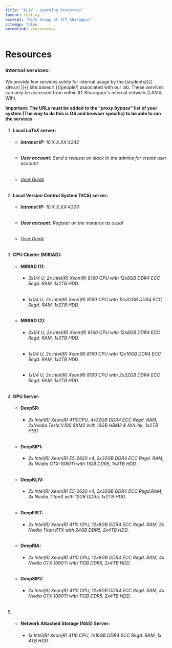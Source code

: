 ```yaml
---
title: "KLIV - Learning Resources"
layout: textlay
excerpt: "KLIV Group at IIT Kharagpur"
sitemap: false
permalink: /resources/
---
```


# Resources

### Internal services:

We provide few services solely for internal usage by the [students]({{ site.url }}{{ site.baseurl }}/people/) associated with our lab. These services can only be accessed from within IIT Kharagpur's internal network (LAN & Wifi). 

**Important: The URLs must be added to the "*proxy bypass*" list of your system (The way to do this is OS and browser specific) to be able to run the services.**

1. #### Local *LaTeX* server:
	* ###### **Intranet IP:** 10.X.X.XX:4242
	* ###### **User account:** Send a request on slack to the admins for create user account
	* ###### [User Guide](https://www.overleaf.com/learn/latex/LaTeX_video_tutorial_for_beginners_(video_1)/)

2. #### Local Version Control System (VCS) server:
	* ###### **Intranet IP:** 10.X.X.XX:4300 
	* ###### **User account:** Register on the instance as usual
	* ###### [User Guide](https://docs.gitlab.com/ee/ssh/)

3. #### CPU Cluster (MIRIAD):
   * #### MIRIAD (1):
       * ###### 3x1/4 U, 2x Intel(R) Xeon(R) 8160 CPU with 12x8GB DDR4 ECC Regd. RAM, 1x2TB HDD.
       * ###### 1x1/4 U, 2x Intel(R) Xeon(R) 8160 CPU with 12x32GB DDR4 ECC Regd. RAM, 1x2TB HDD.
   
   * #### MIRIAD (2):
       * ###### 2x1/4 U, 2x Intel(R) Xeon(R) 8160 CPU with 12x8GB DDR4 ECC Regd. RAM, 1x2TB HDD.
       * ###### 1x1/4 U, 2x Intel(R) Xeon(R) 8160 CPU with 12x16GB DDR4 ECC Regd. RAM, 1x2TB HDD. 
       * ###### 1x1/4 U, 2x Intel(R) Xeon(R) 8160 CPU with 2x32GB DDR4 ECC Regd. RAM, 1x2TB HDD.
    
4. #### GPU Server:
   * #### DeepSR:
       * ###### 2x Intel(R) Xeon(R) 4110CPU, 4x32GB DDR4 ECC Regd. RAM, 2xNvidia Tesla V100 SXM2 with 16GB HBM2 & NVLink, 1x2TB HDD.
    
   * #### DeepSIP1:
       * ###### 2x Intel(R) Xeon(R) E5-2620 v4, 2x32GB DDR4 ECC Regd. RAM, 3x Nvidia GTX-1080Ti with 11GB DDR5, 1x4TB HDD.

   * #### DeepKLIV:
       * ###### 2x Intel(R) Xeon(R) E5-2620 v4, 2x32GB DDR4 ECC Regd.RAM, 3x Nvidia TitanX with 12GB DDR5, 1x2TB HDD.
       
   * #### DeepFIST:
       * ###### 2x Intel(R) Xeon(R) 4110 CPU, 12x8GB DDR4 ECC Regd. RAM, 2x Nvidia Titan RTX with 24GB DDR5, 2x4TB HDD.
       
   * #### DeepRIA:
       * ###### 2x Intel(R) Xeon(R) 4110 CPU, 12x8GB DDR4 ECC Regd. RAM, 4x Nvidia GTX 1080Ti with 11GB DDR5, 2x4TB HDD.
      
   * #### DeepSIP2:
       * ###### 2x Intel(R) Xeon(R) 4110 CPU, 12x8GB DDR4 ECC Regd. RAM, 4x Nvidia GTX 1080Ti with 11GB DDR5, 2x4TB HDD.

5. * #### Network Attached Storage (NAS) Server:
       *  ###### 1x Intel(R) Xeon(R) 4110 CPU, 1x16GB DDR4 ECC Regd. RAM, 1x 4TB HDD.
 
<br /> <br />
